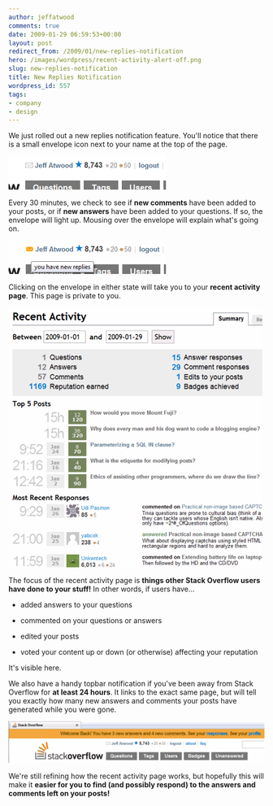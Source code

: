 ```yaml
---
author: jeffatwood
comments: true
date: 2009-01-29 06:59:53+00:00
layout: post
redirect_from: /2009/01/new-replies-notification
hero: /images/wordpress/recent-activity-alert-off.png
slug: new-replies-notification
title: New Replies Notification
wordpress_id: 557
tags:
- company
- design
---
```



We just rolled out a new replies notification feature. You'll notice that there is a small envelope icon next to your name at the top of the page.



![recent-activity-alert-off](/images/wordpress/recent-activity-alert-off.png)



Every 30 minutes, we check to see if **new comments** have been added to your posts, or if **new answers** have been added to your questions. If so, the envelope will light up. Mousing over the envelope will explain what's going on.



![recent-activity-alert-on](/images/wordpress/recent-activity-alert-on.png)



Clicking on the envelope in either state will take you to your **recent activity page**. This page is private to you.



![recent-activity-page](/images/wordpress/recent-activity-page.png)



The focus of the recent activity page is **things other Stack Overflow users have done to your stuff!** In other words, if users have...







  * added answers to your questions

  * commented on your questions or answers

  * edited your posts

  * voted your content up or down (or otherwise) affecting your reputation




It's visible here.



We also have a handy topbar notification if you've been away from Stack Overflow for **at least 24 hours**. It links to the exact same page, but will tell you exactly how many new answers and comments your posts have generated while you were gone.



![replies-topbar-alert](/images/wordpress/replies-topbar-alert.png)



We're still refining how the recent activity page works, but hopefully this will make it **easier for you to find (and possibly respond) to the answers and comments left on your posts!**

